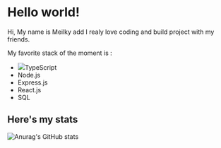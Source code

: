 # Hello world!

Hi,
My name is Meilky add I realy love coding and build project with my friends.

My favorite stack of the moment is :
 - <img src="https://github.com/Meilky/Meilky/tree/master/assets/tsLogo.png"/>TypeScript
 - Node.js
 - Express.js
 - React.js
 - SQL

## Here's my stats
![Anurag's GitHub stats](https://github-readme-stats.vercel.app/api?username=Meilky&show_icons=true&theme=onedark)
